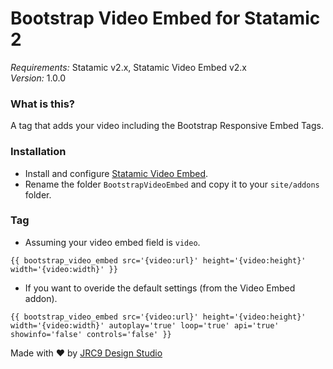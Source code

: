 # Bootstrap Video Embed for Statamic 2
*Requirements:* Statamic v2.x, Statamic Video Embed v2.x  
*Version:* 1.0.0

### What is this?
A tag that adds your video including the Bootstrap Responsive Embed Tags.  

### Installation
- Install and configure [Statamic Video Embed](https://github.com/jrc9designstudio/statamic-video-embed).
- Rename the folder `BootstrapVideoEmbed` and copy it to your `site/addons` folder.

### Tag
- Assuming your video embed field is `video`.
```
{{ bootstrap_video_embed src='{video:url}' height='{video:height}' width='{video:width}' }}
```
- If you want to overide the default settings (from the Video Embed addon).
```
{{ bootstrap_video_embed src='{video:url}' height='{video:height}' width='{video:width}' autoplay='true' loop='true' api='true' showinfo='false' controls='false' }}
```



Made with ❤️ by [JRC9 Design Studio](https://jrc9.ca)
